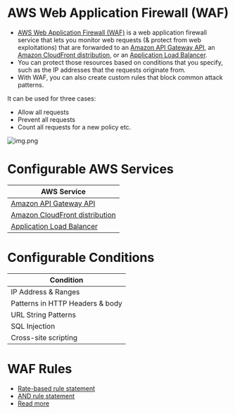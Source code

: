 # AWS Web Application Firewall (WAF)
- [AWS Web Application Firewall (WAF)](https://aws.amazon.com/waf/) is a web application firewall service that lets you monitor web requests (& protect from web exploitations) that are forwarded to an [Amazon API Gateway API](../../1_NetworkingAndContentDelivery/ApplicationNetworking/AmazonAPIGateway), an [Amazon CloudFront distribution](../../1_NetworkingAndContentDelivery), or an [Application Load Balancer](../../1_NetworkingAndContentDelivery/ApplicationNetworking/ElasticLoadBalancer). 
- You can protect those resources based on conditions that you specify, such as the IP addresses that the requests originate from.
- With WAF, you can also create custom rules that block common attack patterns. 

It can be used for three cases: 
- Allow all requests 
- Prevent all requests
- Count all requests for a new policy etc.

![img.png](https://d1.awsstatic.com/Product-Page-Diagram_AWS-Web-Application-Firewall%402x.5f24d1b519ed1a88b7278c5d4cf7e4eeaf9b75cf.png)

# Configurable AWS Services

| AWS Service                                                                                                 |
|-------------------------------------------------------------------------------------------------------------|
| [Amazon API Gateway API](../../1_NetworkingAndContentDelivery/ApplicationNetworking/AmazonAPIGateway)       |
| [Amazon CloudFront distribution](../../1_NetworkingAndContentDelivery)                                      |
| [Application Load Balancer](../../1_NetworkingAndContentDelivery/ApplicationNetworking/ElasticLoadBalancer) |

# Configurable Conditions

| Condition                       |
|---------------------------------|
| IP Address & Ranges             |
| Patterns in HTTP Headers & body |
| URL String Patterns             |
| SQL Injection                   |
| Cross-site scripting            |

# WAF Rules
- [Rate-based rule statement](https://docs.aws.amazon.com/waf/latest/developerguide/waf-rule-statement-type-rate-based.html)
- [AND rule statement](https://docs.aws.amazon.com/waf/latest/developerguide/waf-rule-statement-type-and.html)
- [Read more](https://docs.aws.amazon.com/waf/latest/developerguide/waf-rules.html)

